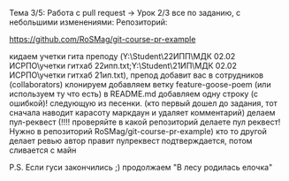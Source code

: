 Тема 3/5: Работа с pull request → Урок 2/3
все по заданию, с небольшими изменениями:
Репозиторий:

https://github.com/RoSMag/git-course-pr-example

кидаем учетки гита преподу (Y:\Student\22ИПП\МДК 02.02 ИСРПО\учетки гитхаб 22ипп.txt;Y:\Student\21ИП\МДК 02.02 ИСРПО\учетки гитхаб 21ип.txt), препод добавит вас в сотрудников (collaborators)
клонируем
добавляем ветку feature-goose-poem (или используем ту что есть)
в README.md добавляем одну строку (с ошибкой)! следующую из песенки. (кто первый дошел до задания, тот сначала наводит карасоту маркдаун и удаляет комментарий)
делаем пул-реквест (!!!! проверяйте в какой репозиторий делаете пул реквест! Нужно в репозиторий RoSMag/git-course-pr-example)
кто то другой делает ревью
автор правит
пулреквест подтверждается, потом сливается с майн

P.S. Если гуси закончились ;) продолжаем "В лесу родилась елочка"

